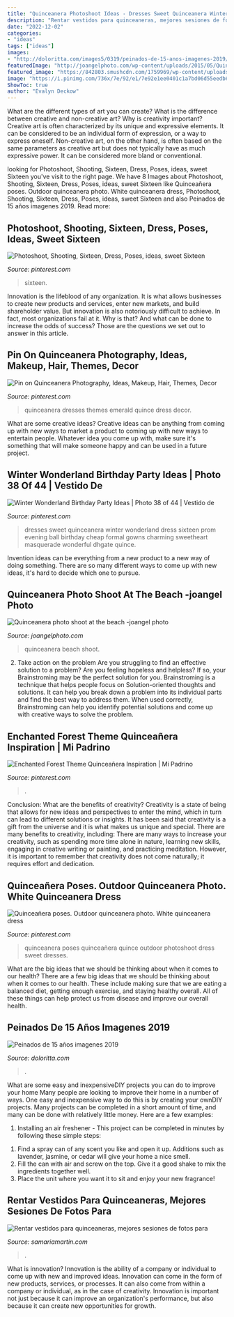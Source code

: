 ```yaml
---
title: "Quinceanera Photoshoot Ideas - Dresses Sweet Quinceanera Winter Wonderland Dress Sixteen Prom Evening Ball Birthday Cheap Formal Gowns Charming Sweetheart Masquerade Wonderful Dhgate Quince"
description: "Rentar vestidos para quinceaneras, mejores sesiones de fotos para"
date: "2022-12-02"
categories:
- "ideas"
tags: ["ideas"]
images:
- "http://doloritta.com/images5/0319/peinados-de-15-anos-imagenes-2019/peinados-de-15-anos-imagenes-2019-73_12.jpg"
featuredImage: "http://joangelphoto.com/wp-content/uploads/2015/05/Quinceanera-photographer-03.jpg"
featured_image: "https://842803.smushcdn.com/1759969/wp-content/uploads/2020/05/Rentar-vestidos-para-quinceaneras-mejores-sesiones-de-fotos-para-quinceañeras-en-Naples-Miami-Dress-Rental-quinceaneras-with-flowers-quinceaneras-best-photoshoot-in-Naples-7.jpg?lossy=0&amp;strip=1&amp;webp=1"
image: "https://i.pinimg.com/736x/7e/92/e1/7e92e1ee0401c1a7bd06d55eedb68c17.jpg"
ShowToc: true
author: "Evalyn Deckow"
---
```



What are the different types of art you can create? What is the difference between creative and non-creative art? Why is creativity important?
Creative art is often characterized by its unique and expressive elements. It can be considered to be an individual form of expression, or a way to express oneself. Non-creative art, on the other hand, is often based on the same parameters as creative art but does not typically have as much expressive power. It can be considered more bland or conventional.

	

		
looking for Photoshoot, Shooting, Sixteen, Dress, Poses, ideas, sweet Sixteen you've visit to the right page. We have 8 Images about Photoshoot, Shooting, Sixteen, Dress, Poses, ideas, sweet Sixteen like Quinceañera poses. Outdoor quinceanera photo. White quinceanera dress, Photoshoot, Shooting, Sixteen, Dress, Poses, ideas, sweet Sixteen and also Peinados de 15 años imagenes 2019. Read more:
		
    
## Photoshoot, Shooting, Sixteen, Dress, Poses, Ideas, Sweet Sixteen

<img loading=lazy src="https://i.pinimg.com/originals/05/8e/45/058e4575eecc17228f30d4d23844a9c1.jpg" onerror="this.onerror=null;this.src='https://tse4.mm.bing.net/th?id=OIP.Z2Cs1I-Vg9ZSDiI3i8bUwgHaKX&amp;pid=15.1';" alt="Photoshoot, Shooting, Sixteen, Dress, Poses, ideas, sweet Sixteen">

_Source: pinterest.com_

>sixteen. 

	

Innovation is the lifeblood of any organization. It is what allows businesses to create new products and services, enter new markets, and build shareholder value. But innovation is also notoriously difficult to achieve. In fact, most organizations fail at it. Why is that? And what can be done to increase the odds of success? Those are the questions we set out to answer in this article.

    
## Pin On Quinceanera Photography, Ideas, Makeup, Hair, Themes, Decor

<img loading=lazy src="https://i.pinimg.com/736x/7e/92/e1/7e92e1ee0401c1a7bd06d55eedb68c17.jpg" onerror="this.onerror=null;this.src='https://tse1.mm.bing.net/th?id=OIP.obN5VCQxCAUPTuUr06MIbwHaL_&amp;pid=15.1';" alt="Pin on Quinceanera Photography, Ideas, Makeup, Hair, Themes, Decor">

_Source: pinterest.com_

>quinceanera dresses themes emerald quince dress decor. 

	

What are some creative ideas?
Creative ideas can be anything from coming up with new ways to market a product to coming up with new ways to entertain people. Whatever idea you come up with, make sure it's something that will make someone happy and can be used in a future project.

    
## Winter Wonderland Birthday Party Ideas | Photo 38 Of 44 | Vestido De

<img loading=lazy src="https://i.pinimg.com/736x/35/bf/11/35bf11cefd07c570c9a98b8ce10f01ab--winter-wonderland-dress-winter-wonderland-birthday.jpg" onerror="this.onerror=null;this.src='https://tse3.mm.bing.net/th?id=OIP.NImjNCNOe94Fxo_bCbbLbAHaLG&amp;pid=15.1';" alt="Winter Wonderland Birthday Party Ideas | Photo 38 of 44 | Vestido de">

_Source: pinterest.com_

>dresses sweet quinceanera winter wonderland dress sixteen prom evening ball birthday cheap formal gowns charming sweetheart masquerade wonderful dhgate quince. 

	

Invention ideas can be everything from a new product to a new way of doing something. There are so many different ways to come up with new ideas, it's hard to decide which one to pursue.

    
## Quinceanera Photo Shoot At The Beach -joangel Photo

<img loading=lazy src="http://joangelphoto.com/wp-content/uploads/2015/05/Quinceanera-photographer-03.jpg" onerror="this.onerror=null;this.src='https://tse3.mm.bing.net/th?id=OIP.MS-i4_S-_a1kDRDXxL769gHaE8&amp;pid=15.1';" alt="Quinceanera photo shoot at the beach -joangel photo">

_Source: joangelphoto.com_

>quinceanera beach shoot. 

	

2. Take action on the problem
Are you struggling to find an effective solution to a problem? Are you feeling hopeless and helpless? If so, your Brainstroming may be the perfect solution for you. Brainstroming is a technique that helps people focus on Solution-oriented thoughts and solutions. It can help you break down a problem into its individual parts and find the best way to address them. When used correctly, Brainstroming can help you identify potential solutions and come up with creative ways to solve the problem.

    
## Enchanted Forest Theme Quinceañera Inspiration | Mi Padrino

<img loading=lazy src="https://i.pinimg.com/736x/d2/f0/6e/d2f06ec4f9dbe626174fdb3218061c72.jpg" onerror="this.onerror=null;this.src='https://tse3.mm.bing.net/th?id=OIP.5ok061B6LndJeOGcK3N90wHaJQ&amp;pid=15.1';" alt="Enchanted Forest Theme Quinceañera Inspiration | Mi Padrino">

_Source: pinterest.com_

>. 

	

Conclusion: What are the benefits of creativity?
Creativity is a state of being that allows for new ideas and perspectives to enter the mind, which in turn can lead to different solutions or insights. It has been said that creativity is a gift from the universe and it is what makes us unique and special. There are many benefits to creativity, including: 
There are many ways to increase your creativity, such as spending more time alone in nature, learning new skills, engaging in creative writing or painting, and practicing meditation. However, it is important to remember that creativity does not come naturally; it requires effort and dedication.

    
## Quinceañera Poses. Outdoor Quinceanera Photo. White Quinceanera Dress

<img loading=lazy src="https://i.pinimg.com/736x/37/8d/12/378d12a896fd0d5a47d347836f232930--party-photography-photography-portfolio.jpg" onerror="this.onerror=null;this.src='https://tse1.mm.bing.net/th?id=OIP.HLNwMpQ9PyrEBO9IAa4AvQHaLF&amp;pid=15.1';" alt="Quinceañera poses. Outdoor quinceanera photo. White quinceanera dress">

_Source: pinterest.com_

>quinceanera poses quinceañera quince outdoor photoshoot dress sweet dresses. 

	

What are the big ideas that we should be thinking about when it comes to our health?
There are a few big ideas that we should be thinking about when it comes to our health. These include making sure that we are eating a balanced diet, getting enough exercise, and staying healthy overall. All of these things can help protect us from disease and improve our overall health.

    
## Peinados De 15 Años Imagenes 2019

<img loading=lazy src="http://doloritta.com/images5/0319/peinados-de-15-anos-imagenes-2019/peinados-de-15-anos-imagenes-2019-73_12.jpg" onerror="this.onerror=null;this.src='https://tse2.mm.bing.net/th?id=OIP.xzpGqugrJpjqvBCtQZan4AAAAA&amp;pid=15.1';" alt="Peinados de 15 años imagenes 2019">

_Source: doloritta.com_

>. 

	

What are some easy and inexpensiveDIY projects you can do to improve your home
Many people are looking to improve their home in a number of ways. One easy and inexpensive way to do this is by creating your ownDIY projects. Many projects can be completed in a short amount of time, and many can be done with relatively little money. Here are a few examples: 
1. Installing an air freshener - This project can be completed in minutes by following these simple steps: 

1) Find a spray can of any scent you like and open it up. Additions such as lavender, jasmine, or cedar will give your home a nice smell. 
2) Fill the can with air and screw on the top. Give it a good shake to mix the ingredients together well. 
3) Place the unit where you want it to sit and enjoy your new fragrance!

    
## Rentar Vestidos Para Quinceaneras, Mejores Sesiones De Fotos Para

<img loading=lazy src="https://842803.smushcdn.com/1759969/wp-content/uploads/2020/05/Rentar-vestidos-para-quinceaneras-mejores-sesiones-de-fotos-para-quinceañeras-en-Naples-Miami-Dress-Rental-quinceaneras-with-flowers-quinceaneras-best-photoshoot-in-Naples-7.jpg?lossy=0&amp;strip=1&amp;webp=1" onerror="this.onerror=null;this.src='https://tse3.mm.bing.net/th?id=OIP.NWYDIi0ZcIm0UiddOzZ83gHaFD&amp;pid=15.1';" alt="Rentar vestidos para quinceaneras, mejores sesiones de fotos para">

_Source: samariamartin.com_

>. 

	

What is innovation?
Innovation is the ability of a company or individual to come up with new and improved ideas. Innovation can come in the form of new products, services, or processes. It can also come from within a company or individual, as in the case of creativity. Innovation is important not just because it can improve an organization's performance, but also because it can create new opportunities for growth.

